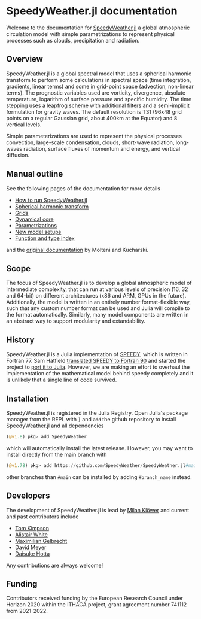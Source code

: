 # SpeedyWeather.jl documentation

Welcome to the documentation for [SpeedyWeather.jl](https://github.com/milankl/SpeedyWeather.jl) a global
atmospheric circulation model with simple parametrizations to represent physical processes such as clouds,
precipitation and radiation.

## Overview

SpeedyWeather.jl is a global spectral model that uses a spherical harmonic transform to perform some calculations
in spectral space (time integration, gradients, linear terms) and some in grid-point space (advection, non-linear terms).
The prognostic variables used are vorticity, divergence, absolute temperature, logarithm of surface
pressure and specific humidity. The time stepping uses a leapfrog scheme with additional filters and a
semi-implicit formulation for gravity waves. The default resolution is T31 (96x48 grid points on a
regular Gaussian grid, about 400km at the Equator) and 8 vertical levels.

Simple parameterizations are used to represent the physical processes convection, large-scale condensation,
clouds, short-wave radiation, long-waves radiation, surface fluxes of momentum and energy, and vertical diffusion.

## Manual outline

See the following pages of the documentation for more details

- [How to run SpeedyWeather.jl](how_to_run_speedy.md)
- [Spherical harmonic transform](spectral_transform.md)
- [Grids](grids.md)
- [Dynamical core](dynamical_core.md)
- [Parametrizations](parametrizations.md)
- [New model setups](new_model_setups.md)
- [Function and type index](functions.md)

and the [original documentation](http://users.ictp.it/~kucharsk/speedy_description/km_ver41_appendixA.pdf)
by Molteni and Kucharski.

## Scope

The focus of SpeedyWeather.jl is to develop a global atmospheric model of intermediate complexity,
that can run at various levels of precision (16, 32 and 64-bit) on different architectures (x86 and ARM, 
GPUs in the future). Additionally, the model is written in an entirely number format-flexible way,
such that any custom number format can be used and Julia will compile to the format automatically.
Similarly, many model components are written in an abstract way to support modularity and extandability.

## History

SpeedyWeather.jl is a Julia implementation of [SPEEDY](http://users.ictp.it/~kucharsk/speedy-net.html),
which is written in Fortran 77. Sam Hatfield
[translated SPEEDY to Fortran 90](https://github.com/samhatfield/speedy.f90) and started the project to
[port it to Julia](https://github.com/samhatfield/speedy.jl). However, we are making an effort to
overhaul the implementation of the mathematical model behind speedy completely and it is unlikely
that a single line of code survived.

## Installation

SpeedyWeather.jl is registered in the Julia Registry. Open Julia's package manager from the REPL with `]`
and `add` the github repository to install SpeedyWeather.jl and all dependencies
```julia
(@v1.8) pkg> add SpeedyWeather
```
which will automatically install the latest release. However, you may want to install directly from the
main branch with
```julia
(@v1.78) pkg> add https://github.com/SpeedyWeather/SpeedyWeather.jl#main
```
other branches than `#main` can be installed by adding `#branch_name` instead.

## Developers

The development of  SpeedyWeather.jl is lead by [Milan Klöwer](https://github.com/milankl) and current and
past contributors include

- [Tom Kimpson](https://github.com/tomkimpson)
- [Alistair White](https://github.com/white-alistair)
- [Maximilian Gelbrecht](https://github.com/maximilian-gelbrecht)
- [David Meyer](https://github.com/dmey)
- [Daisuke Hotta](https://github.com/hottad)

Any contributions are always welcome!

## Funding

Contributors received funding by the European Research Council under Horizon 2020 within the ITHACA project,
grant agreement number 741112 from 2021-2022.